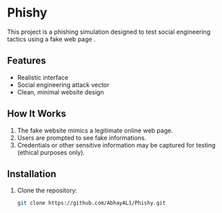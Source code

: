 # Phishy

This project is a phishing simulation designed to test social engineering tactics using a fake web page .  

## Features  
- Realistic interface  
- Social engineering attack vector  
- Clean, minimal website design  

## How It Works  
1. The fake website mimics a legitimate online web page.  
2. Users are prompted to see fake informations.  
3. Credentials or other sensitive information may be captured for testing (ethical purposes only).  

## Installation  
1. Clone the repository:  
   ```bash
   git clone https://github.com/AbhayAL1/Phishy.git
